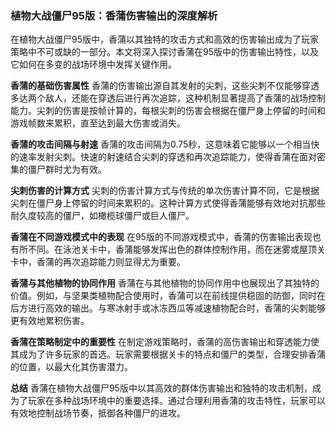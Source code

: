 ### 植物大战僵尸95版：香蒲伤害输出的深度解析

在植物大战僵尸95版中，香蒲以其独特的攻击方式和高效的伤害输出成为了玩家策略中不可或缺的一部分。本文将深入探讨香蒲在95版中的伤害输出特性，以及它如何在多变的战场环境中发挥关键作用。

**香蒲的基础伤害属性**
香蒲的伤害输出源自其发射的尖刺，这些尖刺不仅能够穿透多达两个敌人，还能在穿透后进行再次追踪，这种机制显著提高了香蒲的战场控制能力。尖刺的伤害是按帧计算的，每根尖刺的伤害会根据在僵尸身上停留的时间和游戏帧数来累积，直至达到最大伤害或消失。

**香蒲的攻击间隔与射速**
香蒲的攻击间隔为0.75秒，这意味着它能够以一个相当快的速率发射尖刺。快速的射速结合尖刺的穿透和再次追踪能力，使得香蒲在面对密集的僵尸群时尤为有效。

**尖刺伤害的计算方式**
尖刺的伤害计算方式与传统的单次伤害计算不同，它是根据尖刺在僵尸身上停留的时间来累积的。这种计算方式使得香蒲能够有效地对抗那些耐久度较高的僵尸，如橄榄球僵尸或巨人僵尸。

**香蒲在不同游戏模式中的表现**
在95版的不同游戏模式中，香蒲的伤害输出表现也有所不同。在泳池关卡中，香蒲能够发挥出色的群体控制作用，而在迷雾或屋顶关卡中，香蒲的再次追踪能力则显得尤为重要。

**香蒲与其他植物的协同作用**
香蒲在与其他植物的协同作用中也展现出了其独特的价值。例如，与坚果类植物配合使用时，香蒲可以在前线提供稳固的防御，同时在后方进行高效的输出。与寒冰射手或冰冻西瓜等减速植物配合时，香蒲的尖刺能够更有效地累积伤害。

**香蒲在策略制定中的重要性**
在制定游戏策略时，香蒲的高伤害输出和穿透能力使其成为了许多玩家的首选。玩家需要根据关卡的特点和僵尸的类型，合理安排香蒲的位置，以最大化其伤害潜力。

**总结**
香蒲在植物大战僵尸95版中以其高效的群体伤害输出和独特的攻击机制，成为了玩家在多种战场环境中的重要选择。通过合理利用香蒲的攻击特性，玩家可以有效地控制战场节奏，抵御各种僵尸的进攻。